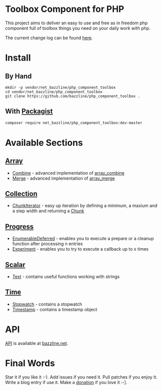 # Toolbox Component for PHP

This project aims to deliver an easy to use and free as in freedom php component full of toolbox things you need on your daily work with php.

The current change log can be found [here](CHANGELOG.md).

# Install

## By Hand

```
mkdir -p vendor/net_bazzline/php_component_toolbox
cd vendor/net_bazzline/php_component_toolbox
git clone https://github.com/bazzline/php_component_toolbox .
```

## With [Packagist](https://packagist.org/packages/net_bazzline/php_component_toolbox)

```bash
composer require net_bazzline/php_component_toolbox:dev-master
```

# Available Sections

## [Array](https://github.com/bazzline/php_component_toolbox/tree/master/source/HashMap)

* [Combine](https://github.com/bazzline/php_component_toolbox/blob/master/source/HashMap/Combine.php) - advanced implementation of [array_combine](http://php.net/manual/en/function.array-combine.php)
* [Merge](https://github.com/bazzline/php_component_toolbox/blob/master/source/HashMap/Merge.php) - advanced implementation of [array_merge](http://php.net/manual/en/function.array-merge.php)

## [Collection](https://github.com/bazzline/php_component_toolbox/tree/master/source/Collection)

* [ChunkIterator](https://github.com/bazzline/php_component_toolbox/blob/master/source/Collection/Chunk/ChunkIterator.php) - easy up iteration by defining a minimum, a maxium and a step width and returning a [Chunk](https://github.com/bazzline/php_component_toolbox/blob/master/source/Collection/Chunk/Chunk.php)

## [Progress](https://github.com/bazzline/php_component_toolbox/tree/master/source/Progress)

* [EnumerableDeferred](https://github.com/bazzline/php_component_toolbox/blob/master/source/Process/EnumerableDeferred.php) - enables you to execute a prepare or a cleanup function after processing n entries
* [Experiment](https://github.com/bazzline/php_component_toolbox/blob/master/source/Process/Experiment.php) - enables you to try to execute a callback up to x times

## [Scalar](https://github.com/bazzline/php_component_toolbox/blob/master/source/Scalar)

* [Text](https://github.com/bazzline/php_component_toolbox/blob/master/source/Scalar/Text.php) - contains useful functions working with strings

## [Time](https://github.com/bazzline/php_component_toolbox/blob/master/source/Time)

* [Stopwatch](https://github.com/bazzline/php_component_toolbox/blob/master/source/Time/Stopwatch.php) - contains a stopwatch
* [Timestamp](https://github.com/bazzline/php_component_toolbox/blob/master/source/Time/Timestamp.php) - contains a timestamp object

# API

[API](http://www.bazzline.net/efef04b8bf3867f969285f1160d52ee8a719940e/index.html) is available at [bazzline.net](http://www.bazzline.net).

# Final Words

Star it if you like it :-). Add issues if you need it. Pull patches if you enjoy it. Write a blog entry if use it. Make a [donation](https://gratipay.com/~stevleibelt) if you love it :-].
